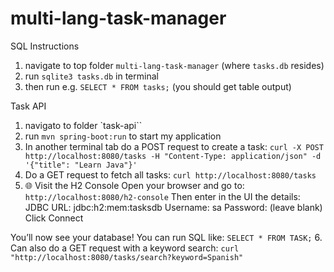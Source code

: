 # multi-lang-task-manager

SQL Instructions
1. navigate to top folder `multi-lang-task-manager` (where `tasks.db` resides)
2. run `sqlite3 tasks.db` in terminal
3. then run e.g. `SELECT * FROM tasks;` (you should get table output)

Task API
1. navigato to folder `task-api``
2. run `mvn spring-boot:run` to start my application
3. In another terminal tab do a POST request to create a task: 
`curl -X POST http://localhost:8080/tasks -H "Content-Type: application/json" -d '{"title": "Learn Java"}'`
4. Do a GET request to fetch all tasks:
`curl http://localhost:8080/tasks`
5. 🌐 Visit the H2 Console
Open your browser and go to:
`http://localhost:8080/h2-console`
Then enter in the UI the details:
    JDBC URL: jdbc:h2:mem:tasksdb
    Username: sa
    Password: (leave blank)
    Click Connect

You’ll now see your database!
You can run SQL like: `SELECT * FROM TASK;`
6. Can also do a GET request with a keyword search:
`curl "http://localhost:8080/tasks/search?keyword=Spanish"`